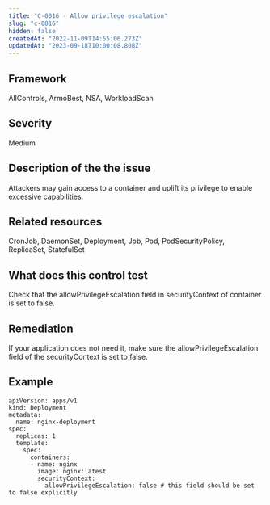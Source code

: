 ```yaml
---
title: "C-0016 - Allow privilege escalation"
slug: "c-0016"
hidden: false
createdAt: "2022-11-09T14:55:06.273Z"
updatedAt: "2023-09-18T10:00:08.808Z"
---
```

## Framework
AllControls, ArmoBest, NSA, WorkloadScan
## Severity
Medium
## Description of the the issue
Attackers may gain access to a container and uplift its privilege to enable excessive capabilities.
## Related resources
CronJob, DaemonSet, Deployment, Job, Pod, PodSecurityPolicy, ReplicaSet, StatefulSet
## What does this control test
 Check that the allowPrivilegeEscalation field in securityContext of container is set to false.   
## Remediation
If your application does not need it, make sure the allowPrivilegeEscalation field of the securityContext is set to false.
## Example
```
apiVersion: apps/v1
kind: Deployment
metadata:
  name: nginx-deployment
spec:
  replicas: 1
  template:
    spec:
      containers:
      - name: nginx
        image: nginx:latest
        securityContext:
          allowPrivilegeEscalation: false # this field should be set to false explicitly
```